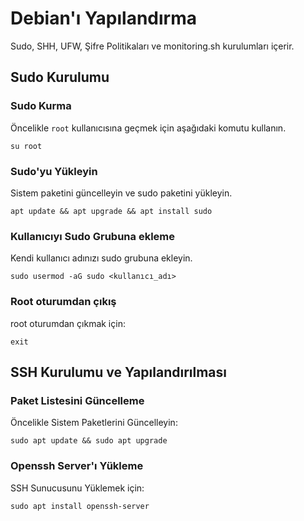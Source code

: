 # Debian'ı Yapılandırma

Sudo, SHH, UFW, Şifre Politikaları ve monitoring.sh kurulumları içerir.

## Sudo Kurulumu

### Sudo Kurma
Öncelikle `root` kullanıcısına geçmek için aşağıdaki komutu kullanın.
```
su root
```

### Sudo'yu Yükleyin
Sistem paketini güncelleyin ve sudo paketini yükleyin.
```
apt update && apt upgrade && apt install sudo
```

### Kullanıcıyı Sudo Grubuna ekleme
Kendi kullanıcı adınızı sudo grubuna ekleyin.
```
sudo usermod -aG sudo <kullanıcı_adı>
```

### Root oturumdan çıkış
root oturumdan çıkmak için:
```
exit
```

## SSH Kurulumu ve Yapılandırılması

### Paket Listesini Güncelleme
Öncelikle Sistem Paketlerini Güncelleyin:
```
sudo apt update && sudo apt upgrade
```

### Openssh Server'ı Yükleme
SSH Sunucusunu Yüklemek için:
```
sudo apt install openssh-server
```












